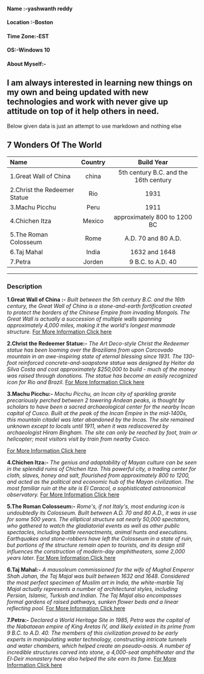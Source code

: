 #### Name :-yashwanth reddy
#### Location :-Boston
#### Time Zone:-EST
#### OS:-Windows 10
#### About Myself:-
I am always interested in learning new things on my own and being updated with new technologies
and work with never give up attitude on top of it help others in need.
------------------------------------
Below given data is just an attempt to use markdown and nothing else

## 7 Wonders Of The World

|Name | Country | Build Year  | 
|:--- |:----:| :----:|
|1.Great Wall of China   |  china | 5th century B.C. and the 16th century  |
|2.Christ the Redeemer Statue | Rio  | 1931 | 
|3.Machu Picchu | Peru |  1911 | 
|4.Chichen Itza | Mexico |  approximately 800 to 1200 BC | 
|5.The Roman Colosseum | Rome |  A.D. 70 and 80 A.D. | 
|6.Taj Mahal | India |  1632 and 1648 | 
|7.Petra  | Jorden |  9 B.C. to A.D. 40 |

-------

### Description
**1.Great Wall of China :-** *Built between the 5th century B.C. and the 16th century, the Great Wall of China is a stone-and-earth fortification created to protect the borders of the Chinese Empire from invading Mongols. The Great Wall is actually a succession of multiple walls spanning approximately 4,000 miles, making it the world's longest manmade structure.*
[For More Information Click here ](http://en.wikipedia.org/wiki/Great_Wall_of_China)

**2.Christ the Redeemer Statue:-** *The Art Deco-style Christ the Redeemer statue has been looming over the Brazilians from upon Corcovado mountain in an awe-inspiring state of eternal blessing since 1931. The 130-foot reinforced concrete-and-soapstone statue was designed by Heitor da Silva Costa and cost approximately $250,000 to build - much of the money was raised through donations. The statue has become an easily recognized icon for Rio and Brazil.*
[For More Information Click here ](https://en.wikipedia.org/wiki/Christ_the_Redeemer_(statue))

**3.Machu Picchu:-** *Machu Picchu, an Incan city of sparkling granite precariously perched between 2 towering Andean peaks, is thought by scholars to have been a sacred archaeological center for the nearby Incan capital of Cusco. Built at the peak of the Incan Empire in the mid-1400s, this mountain citadel was later abandoned by the Incas. The site remained unknown except to locals until 1911, when it was rediscovered by archaeologist Hiram Bingham. The site can only be reached by foot, train or helicopter; most visitors visit by train from nearby Cusco.*

[For More Information Click here ](https://en.wikipedia.org/wiki/Machu_Picchu)

**4.Chichen Itza:-** *The genius and adaptability of Mayan culture can be seen in the splendid ruins of Chichen Itza. This powerful city, a trading center for cloth, slaves, honey and salt, flourished from approximately 800 to 1200, and acted as the political and economic hub of the Mayan civilization. The most familiar ruin at the site is El Caracol, a sophisticated astronomical observatory.*
[For More Information Click here ](https://en.wikipedia.org/wiki/Chichen_Itza)

**5.The Roman Colosseum:-** *Rome's, if not Italy's, most enduring icon is undoubtedly its Colosseum. Built between A.D. 70 and 80 A.D., it was in use for some 500 years. The elliptical structure sat nearly 50,000 spectators, who gathered to watch the gladiatorial events as well as other public spectacles, including battle reenactments, animal hunts and executions. Earthquakes and stone-robbers have left the Colosseum in a state of ruin, but portions of the structure remain open to tourists, and its design still influences the construction of modern-day amphitheaters, some 2,000 years later.*
[For More Information Click here ](https://en.wikipedia.org/wiki/Colosseum)

**6.Taj Mahal:-** *A mausoleum commissioned for the wife of Mughal Emperor Shah Jahan, the Taj Majal was built between 1632 and 1648. Considered the most perfect specimen of Muslim art in India, the white-marble Taj Majal actually represents a number of architectural styles, including Persian, Islamic, Turkish and Indian. The Taj Majal also encompasses formal gardens of raised pathways, sunken flower beds and a linear reflecting pool.*
[For More Information Click here ](https://en.wikipedia.org/wiki/Taj_Mahal)

**7.Petra:-** *Declared a World Heritage Site in 1985, Petra was the capital of the Nabataean empire of King Aretas IV, and likely existed in its prime from 9 B.C. to A.D. 40. The members of this civilization proved to be early experts in manipulating water technology, constructing intricate tunnels and water chambers, which helped create an pseudo-oasis. A number of incredible structures carved into stone, a 4,000-seat amphitheater and the El-Deir monastery have also helped the site earn its fame.*
[For More Information Click here ](https://en.wikipedia.org/wiki/Petra)



